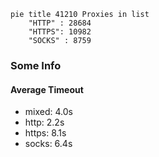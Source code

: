 
```mermaid
pie title 41210 Proxies in list
    "HTTP" : 28684
    "HTTPS": 10982
    "SOCKS" : 8759
```

### Some Info
#### Average Timeout

- mixed: 4.0s
- http: 2.2s
- https: 8.1s
- socks: 6.4s